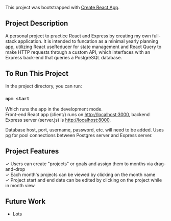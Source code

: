This project was bootstrapped with [Create React App](https://github.com/facebook/create-react-app).

## Project Description

A personal project to practice React and Express by creating my own full-stack application. It is intended to funcation as a minimal yearly planning app, utilizing React useReducer for state management and React Query to make HTTP requests through a custom API, which interfaces with an Express back-end that queries a PostgreSQL database.

## To Run This Project

In the project directory, you can run:

### `npm start`

Which runs the app in the development mode.\
Front-end React app (client/) runs on [http://localhost:3000](http://localhost:3000), backend Express server (server.js) is [http://localhost:8000](http://localhost:8000).

Database host, port, username, password, etc. will need to be added. Uses pg for pool connections between Postgres server and Express server.

## Project Features
✓ Users can create "projects" or goals and assign them to months via drag-and-drop<br>
✓ Each month's projects can be viewed by clicking on the month name<br>
✓ Project start and end date can be edited by clicking on the project while in month view<br>

## Future Work
* Lots